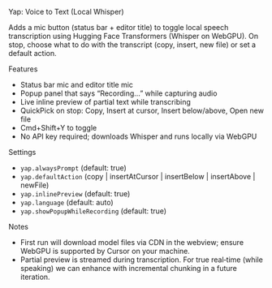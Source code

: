 Yap: Voice to Text (Local Whisper)

Adds a mic button (status bar + editor title) to toggle local speech transcription using Hugging Face Transformers (Whisper on WebGPU). On stop, choose what to do with the transcript (copy, insert, new file) or set a default action.

Features
- Status bar mic and editor title mic
- Popup panel that says “Recording…” while capturing audio
- Live inline preview of partial text while transcribing
- QuickPick on stop: Copy, Insert at cursor, Insert below/above, Open new file
- Cmd+Shift+Y to toggle
- No API key required; downloads Whisper and runs locally via WebGPU

Settings
- `yap.alwaysPrompt` (default: true)
- `yap.defaultAction` (copy | insertAtCursor | insertBelow | insertAbove | newFile)
- `yap.inlinePreview` (default: true)
- `yap.language` (default: auto)
- `yap.showPopupWhileRecording` (default: true)

Notes
- First run will download model files via CDN in the webview; ensure WebGPU is supported by Cursor on your machine.
- Partial preview is streamed during transcription. For true real‑time (while speaking) we can enhance with incremental chunking in a future iteration.


